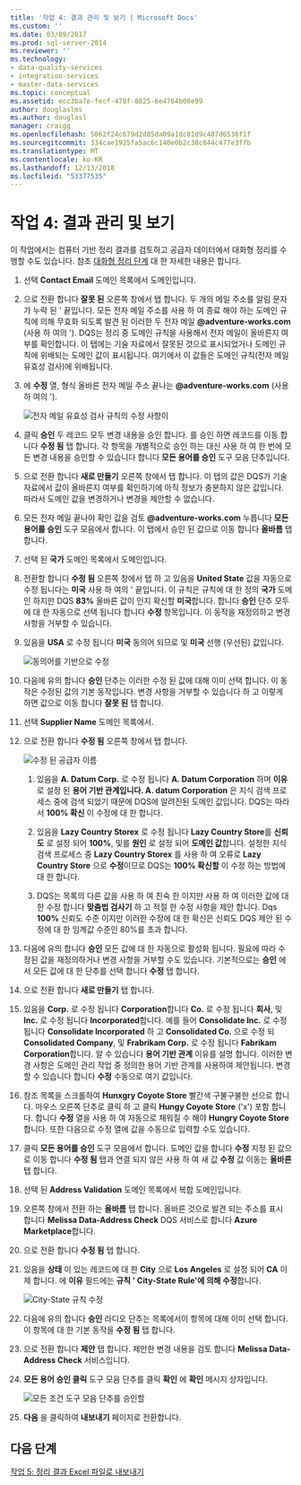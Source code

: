 ```yaml
---
title: '작업 4: 결과 관리 및 보기 | Microsoft Docs'
ms.custom: ''
ms.date: 03/09/2017
ms.prod: sql-server-2014
ms.reviewer: ''
ms.technology:
- data-quality-services
- integration-services
- master-data-services
ms.topic: conceptual
ms.assetid: ecc3ba7e-fecf-478f-8825-6e4764b00e99
author: douglaslms
ms.author: douglasl
manager: craigg
ms.openlocfilehash: 5062f24c679d2d85da09a1dc81d9c487d6536f1f
ms.sourcegitcommit: 334cae1925fa5ac6c140e0b2c38c844c477e3ffb
ms.translationtype: MT
ms.contentlocale: ko-KR
ms.lasthandoff: 12/13/2018
ms.locfileid: "53377535"
---
```

# <a name="task-4-manaing-and-viewing-results"></a>작업 4: 결과 관리 및 보기
  이 작업에서는 컴퓨터 기반 정리 결과를 검토하고 공급자 데이터에서 대화형 정리를 수행할 수도 있습니다. 참조 [대화형 정리 단계](https://msdn.microsoft.com/library/hh213061.aspx#Interactive) 대 한 자세한 내용은 합니다.  
  
1.  선택 **Contact Email** 도메인 목록에서 도메인입니다.  
  
2.  으로 전환 합니다 **잘못 된** 오른쪽 창에서 탭 합니다. 두 개의 메일 주소를 알림 문자가 누락 된 ' 끝입니다. 모든 전자 메일 주소를 사용 하 여 종료 해야 하는 도메인 규칙에 의해 무효화 되도록 발견 된 이러한 두 전자 메일 **@adventure-works.com** (사용 하 여의 '). DQS는 정리 중 도메인 규칙을 사용해서 전자 메일이 올바른지 여부를 확인합니다. 이 탭에는 기술 자료에서 잘못된 것으로 표시되었거나 도메인 규칙에 위배되는 도메인 값이 표시됩니다. 여기에서 이 값들은 도메인 규칙(전자 메일 유효성 검사)에 위배됩니다.  
  
3.  에 **수정** 열, 형식 올바른 전자 메일 주소 끝나는 **@adventure-works.com** (사용 하 여의 ').  
  
     ![전자 메일 유효성 검사 규칙의 수정 사항이](../../2014/tutorials/media/et-managingandviewingresults-01.jpg "전자 메일 유효성 검사 규칙에 따라 수정")  
  
4.  클릭 **승인** 두 레코드 모두 변경 내용을 승인 합니다. 를 승인 하면 레코드를 이동 합니다 **수정 됨** 탭 합니다. 각 항목을 개별적으로 승인 하는 대신 사용 하 여 한 번에 모든 변경 내용을 승인할 수 있습니다 합니다 **모든 용어를 승인** 도구 모음 단추입니다.  
  
5.  으로 전환 합니다 **새로 만들기** 오른쪽 창에서 탭 합니다. 이 탭의 값은 DQS가 기술 자료에서 값이 올바른지 여부를 확인하기에 아직 정보가 충분하지 않은 값입니다. 따라서 도메인 값을 변경하거나 변경을 제안할 수 없습니다.  
  
6.  모든 전자 메일 끝나야 확인 값을 검토 **@adventure-works.com** 누릅니다 **모든 용어를 승인** 도구 모음에서 합니다. 이 탭에서 승인 된 값으로 이동 합니다 **올바름** 탭 합니다.  
  
7.  선택 된 **국가** 도메인 목록에서 도메인입니다.  
  
8.  전환할 합니다 **수정 됨** 오른쪽 창에서 탭 하 고 있음을 **United State** 값을 자동으로 수정 됩니다는 **미국** 사용 하 여의 ' 끝입니다. 이 규칙은 규칙에 대 한 정의 **국가** 도메인 하지만 DQS **83%** 올바른 값이 인지 확신할 **미국**합니다. 합니다 **승인** 단추 모두에 대 한 자동으로 선택 됩니다 합니다 **수정** 항목입니다. 이 동작을 재정의하고 변경 사항을 거부할 수 있습니다.  
  
9. 있음을 **USA** 로 수정 됩니다 **미국** 동의어 되므로 및 **미국** 선행 (우선된) 값입니다.  
  
     ![동의어를 기반으로 수정](../../2014/tutorials/media/et-managingandviewingresults-02.jpg "동의어를 기반으로 수정")  
  
10. 다음에 유의 합니다 **승인** 단추는 이러한 수정 된 값에 대해 이미 선택 합니다. 이 동작은 수정된 값의 기본 동작입니다. 변경 사항을 거부할 수 있습니다 하 고 이렇게 하면 값으로 이동 합니다 **잘못 된** 탭 합니다.  
  
11. 선택 **Supplier Name** 도메인 목록에서.  
  
12. 으로 전환 합니다 **수정 됨** 오른쪽 창에서 탭 합니다.  
  
     ![수정 된 공급자 이름](../../2014/tutorials/media/et-managingandviewingresults-03.jpg "수정 된 공급자 이름")  
  
    1.  있음을 **A. Datum Corp.** 로 수정 됩니다 **A. Datum Corporation** 하며 **이유** 로 설정 된 **용어 기반 관계입니다. A. datum Corporation** 은 지식 검색 프로세스 중에 검색 되었기 때문에 DQS에 알려진된 도메인 값입니다. DQS는 따라서 **100% 확신** 이 수정에 대 한 합니다.  
  
    2.  있음을 **Lazy Country Storex** 로 수정 됩니다 **Lazy Country Store**를 **신뢰도** 로 설정 되어 **100%**, 및를 **원인** 로 설정 되어 **도메인 값**합니다. 설정한 지식 검색 프로세스 중 **Lazy Country Storex** 를 사용 하 여 오류로 **Lazy Country Store** 으로 **수정**이므로 DQS는 **100% 확신할** 이 수정 하는 방법에 대 한 합니다.  
  
    3.  DQS는 목록의 다른 값을 사용 하 여 친숙 한 이지만 사용 하 여 이러한 값에 대 한 수정 합니다 **맞춤법 검사기** 하 고 적절 한 수정 사항을 제안 합니다. Dqs **100%** 신뢰도 수준 이지만 이러한 수정에 대 한 확신은 신뢰도 DQS 제안 된 수정에 대 한 임계값 수준인 80%를 초과 합니다.  
  
13. 다음에 유의 합니다 **승인** 모든 값에 대 한 자동으로 활성화 됩니다. 필요에 따라 수정된 값을 재정의하거나 변경 사항을 거부할 수도 있습니다. 기본적으로는 **승인** 에서 모든 값에 대 한 단추를 선택 합니다 **수정** 탭 합니다.  
  
14. 으로 전환 합니다 **새로 만들기** 탭 합니다.  
  
15. 있음을 **Corp.** 로 수정 됩니다 **Corporation**합니다 **Co.** 로 수정 됩니다 **회사**, 및 **Inc.** 로 수정 됩니다 **Incorporated**합니다. 예를 들어 **Consolidate Inc.** 로 수정 됩니다 **Consolidate Incorporated** 하 고 **Consolidated Co.** 으로 수정 되 **Consolidated Company**, 및 **Frabrikam Corp.** 로 수정 됩니다 **Fabrikam Corporation**합니다.  알 수 있습니다 **용어 기반 관계** 이유를 설명 합니다. 이러한 변경 사항은 도메인 관리 작업 중 정의한 용어 기반 관계를 사용하여 제안됩니다. 변경할 수 있습니다 합니다 **수정** 수동으로 여기 값입니다.  
  
16. 참조 목록을 스크롤하여 **Hunxgry Coyote Store** 빨간색 구불구불한 선으로 합니다. 마우스 오른쪽 단추로 클릭 하 고 클릭 **Hungy Coyote Store** ('x') 포함 합니다. 합니다 **수정** 열을 사용 하 여 자동으로 채워질 수 해야 **Hungry Coyote Store**합니다. 또한 다음으로 수정 열에 값을 수동으로 입력할 수도 있습니다.  
  
17. 클릭 **모든 용어를 승인** 도구 모음에서 합니다. 도메인 값을 합니다 **수정** 지정 된 값으로 이동 합니다 **수정 됨** 탭과 연결 되지 않은 사용 하 여 새 값 **수정** 값 이동는  **올바른** 탭 합니다.  
  
18. 선택 된 **Address Validation** 도메인 목록에서 복합 도메인입니다.  
  
19. 오른쪽 창에서 전환 하는 **올바름** 탭 합니다. 올바른 것으로 발견 되는 주소를 표시 합니다 **Melissa Data-Address Check** DQS 서비스로 합니다 **Azure Marketplace**합니다.  
  
20. 으로 전환 합니다 **수정 됨** 탭 합니다.  
  
21. 있음을 **상태** 이 있는 레코드에 대 한 **City** 으로 **Los Angeles** 로 설정 되어 **CA** 이제 합니다. 에 **이유** 필드에는 **규칙 ' City-State Rule'에 의해 수정**합니다.  
  
     ![City-State 규칙 수정](../../2014/tutorials/media/et-managingandviewingresults-04.jpg "City-State 규칙 수정")  
  
22. 다음에 유의 합니다 **승인** 라디오 단추는 목록에서이 항목에 대해 이미 선택 합니다. 이 항목에 대 한 기본 동작을 **수정 됨** 탭 합니다.  
  
23. 으로 전환 합니다 **제안** 탭 합니다. 제안한 변경 내용을 검토 합니다 **Melissa Data-Address Check** 서비스입니다.  
  
24. **모든 용어 승인 클릭** 도구 모음 단추를 클릭 **확인** 에 **확인** 메시지 상자입니다.  
  
     ![모든 조건 도구 모음 단추를 승인할](../../2014/tutorials/media/et-managingandviewingresults-05.jpg "모든 조건 도구 모음 단추를 승인 합니다.")  
  
25. **다음** 을 클릭하여 **내보내기** 페이지로 전환합니다.  
  
## <a name="next-step"></a>다음 단계  
 [작업 5: 정리 결과 Excel 파일로 내보내기](../../2014/tutorials/task-5-exporting-cleansing-results-to-an-excel-file.md)  
  
  

